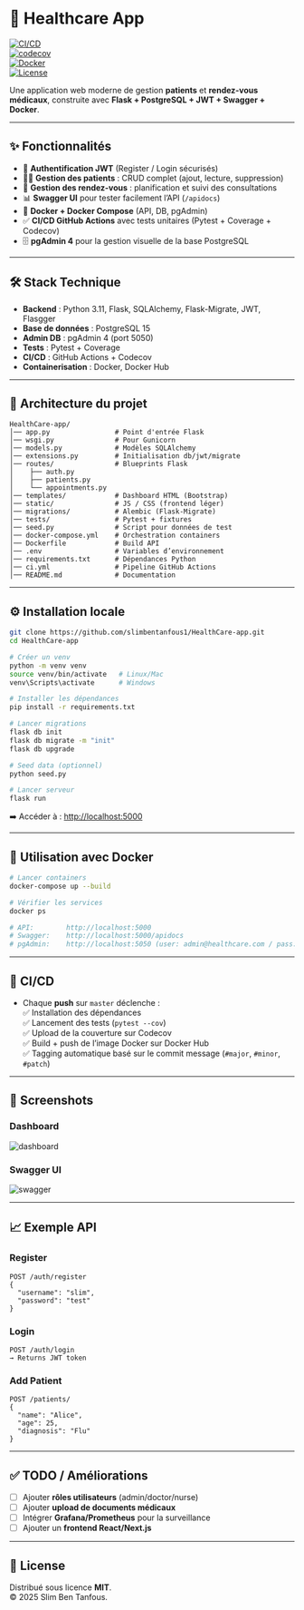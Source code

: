 # 🏥 Healthcare App  

[![CI/CD](https://github.com/slimbentanfous1/HealthCare-app/actions/workflows/ci.yml/badge.svg)](https://github.com/slimbentanfous1/HealthCare-app/actions)  
[![codecov](https://codecov.io/gh/slimbentanfous1/HealthCare-app/branch/master/graph/badge.svg)](https://codecov.io/gh/slimbentanfous1/HealthCare-app)  
[![Docker](https://img.shields.io/docker/pulls/slimbentanfous1/healthcare-app)](https://hub.docker.com/r/slimbentanfous1/healthcare-app)  
[![License](https://img.shields.io/badge/license-MIT-blue.svg)](LICENSE)  

Une application web moderne de gestion **patients** et **rendez-vous médicaux**, construite avec **Flask + PostgreSQL + JWT + Swagger + Docker**.  

---

## ✨ Fonctionnalités

- 🔐 **Authentification JWT** (Register / Login sécurisés)  
- 👩‍⚕️ **Gestion des patients** : CRUD complet (ajout, lecture, suppression)  
- 📅 **Gestion des rendez-vous** : planification et suivi des consultations  
- 📊 **Swagger UI** pour tester facilement l’API (`/apidocs`)  
- 🐳 **Docker + Docker Compose** (API, DB, pgAdmin)  
- ✅ **CI/CD GitHub Actions** avec tests unitaires (Pytest + Coverage + Codecov)  
- 🗄️ **pgAdmin 4** pour la gestion visuelle de la base PostgreSQL  

---

## 🛠️ Stack Technique

- **Backend** : Python 3.11, Flask, SQLAlchemy, Flask-Migrate, JWT, Flasgger  
- **Base de données** : PostgreSQL 15  
- **Admin DB** : pgAdmin 4 (port 5050)  
- **Tests** : Pytest + Coverage  
- **CI/CD** : GitHub Actions + Codecov  
- **Containerisation** : Docker, Docker Hub  

---

## 📂 Architecture du projet

```
HealthCare-app/
│── app.py                # Point d'entrée Flask
│── wsgi.py               # Pour Gunicorn
│── models.py             # Modèles SQLAlchemy
│── extensions.py         # Initialisation db/jwt/migrate
│── routes/               # Blueprints Flask
│    ├── auth.py
│    ├── patients.py
│    └── appointments.py
│── templates/            # Dashboard HTML (Bootstrap)
│── static/               # JS / CSS (frontend léger)
│── migrations/           # Alembic (Flask-Migrate)
│── tests/                # Pytest + fixtures
│── seed.py               # Script pour données de test
│── docker-compose.yml    # Orchestration containers
│── Dockerfile            # Build API
│── .env                  # Variables d’environnement
│── requirements.txt      # Dépendances Python
│── ci.yml                # Pipeline GitHub Actions
│── README.md             # Documentation
```

---

## ⚙️ Installation locale

```bash
git clone https://github.com/slimbentanfous1/HealthCare-app.git
cd HealthCare-app

# Créer un venv
python -m venv venv
source venv/bin/activate   # Linux/Mac
venv\Scripts\activate      # Windows

# Installer les dépendances
pip install -r requirements.txt

# Lancer migrations
flask db init
flask db migrate -m "init"
flask db upgrade

# Seed data (optionnel)
python seed.py

# Lancer serveur
flask run
```

➡️ Accéder à : [http://localhost:5000](http://localhost:5000)  

---

## 🐳 Utilisation avec Docker

```bash
# Lancer containers
docker-compose up --build

# Vérifier les services
docker ps

# API:        http://localhost:5000
# Swagger:    http://localhost:5000/apidocs
# pgAdmin:    http://localhost:5050 (user: admin@healthcare.com / pass: admin123)
```

---

## 🚀 CI/CD

- Chaque **push** sur `master` déclenche :  
  ✅ Installation des dépendances  
  ✅ Lancement des tests (`pytest --cov`)  
  ✅ Upload de la couverture sur Codecov  
  ✅ Build + push de l’image Docker sur Docker Hub  
  ✅ Tagging automatique basé sur le commit message (`#major`, `#minor`, `#patch`)  

---

## 📸 Screenshots

### Dashboard  
![dashboard](/templates/Dashboard.png)

### Swagger UI  
![swagger](/templates/swagger.png)

---

## 📈 Exemple API

### Register
```http
POST /auth/register
{
  "username": "slim",
  "password": "test"
}
```

### Login
```http
POST /auth/login
→ Returns JWT token
```

### Add Patient
```http
POST /patients/
{
  "name": "Alice",
  "age": 25,
  "diagnosis": "Flu"
}
```

---

## ✅ TODO / Améliorations

- [ ] Ajouter **rôles utilisateurs** (admin/doctor/nurse)  
- [ ] Ajouter **upload de documents médicaux**  
- [ ] Intégrer **Grafana/Prometheus** pour la surveillance  
- [ ] Ajouter un **frontend React/Next.js**  

---

## 📜 License

Distribué sous licence **MIT**.  
© 2025 Slim Ben Tanfous.  

